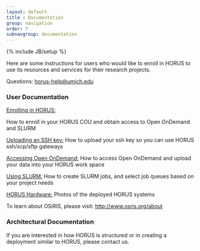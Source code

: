 ```yaml
---
layout: default
title : Documentation
group: navigation
order: 7
subnavgroup: documentation
---
```

{% include JB/setup %}



Here are some instructions for users who would like to enroll in HORUS to use its resources and services for their research projects.

Questions:  <a href="mailto:horus-help@umich.edu">horus-help@umich.edu</a>

<h3>User Documentation</h3>

<a href="enrollment.html">Enrolling in HORUS:</a> 

How to enroll in your HORUS COU and obtain access to Open OnDemand and SLURM

<a href="sshkey.html">Uploading an SSH key:</a> How to upload your ssh key so you can use HORUS ssh/scp/sftp gateways

<a href="ondemand.html">Accessing Open OnDemand:</a> How to access Open OnDemand and upload your data into your HORUS work space

<a href="slurm.html">Using SLURM:</a>
 How to create SLURM jobs, and select job queues based on your project needs 

<a href="horusphotos.html">HORUS Hardware:</a> Photos of the deployed HORUS systems

To learn about OSiRIS, please visit: <a href="http://www.osris.org/about">http://www.osris.org/about</a> 

<h3>Architectural Documentation</h3>

If you are interested in how HORUS is structured or in creating a deployment similar to HORUS, please contact us.
